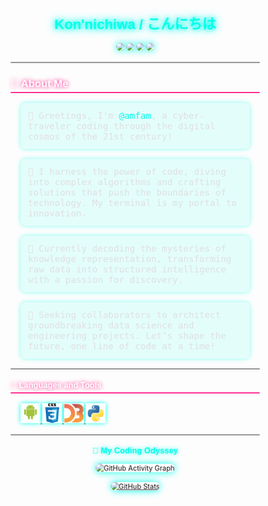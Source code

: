 <head><link href="https://fonts.googleapis.com/css2?family=Orbitron&family=Exo+2&family=Roboto+Mono&display=swap" rel="stylesheet">
<div id="header" align="center">
  <h1 style="font-family: 'Orbitron', sans-serif; color: #00ffea; text-shadow: 0 0 10px #00ffea, 0 0 20px #00ffea; animation: neon-glow 1.5s ease-in-out infinite alternate;">
    Kon'nichiwa / こんにちは
  </h1>
</div>

<div id="header" align="center" style="margin: 20px;">
  <img src="https://media.giphy.com/media/iOkpqb0MRjWqtrOKVU/giphy.gif" width="150" style="border-radius: 10px; box-shadow: 0 0 15px #00ffea;"/>
  <img src="https://media.giphy.com/media/2ZXwdhSx6lWwWkTzE6/giphy.gif" width="150" style="border-radius: 10px; box-shadow: 0 0 15px #00ffea;"/>
  <img src="https://media.giphy.com/media/26uf9smjCawERdCmI/giphy.gif" width="150" style="border-radius: 10px; box-shadow: 0 0 15px #00ffea;"/>
  <img src="https://media.giphy.com/media/xT39DgKMixPKDrwzf2/giphy.gif" width="150" style="border-radius: 10px; box-shadow: 0 0 15px #00ffea;"/>
</div>

---

<h2 align="left" style="font-family: 'Exo 2', sans-serif; color: #ffffff; text-shadow: 0 0 8px #ff007a; border-bottom: 2px solid #ff007a; padding-bottom: 5px;">
  🚀 About Me
</h2>

<p style="font-family: 'Roboto Mono', monospace; font-size: 18px; color: #e0e0e0; margin: 20px; background: rgba(0, 255, 234, 0.1); padding: 15px; border-radius: 10px; box-shadow: 0 0 10px rgba(0, 255, 234, 0.5);">
  👋 Greetings, I'm <a href="https://github.com/amfam" style="color: #00ffea; text-decoration: none;">@amfam</a>, a cyber-traveler coding through the digital cosmos of the 21st century!
</p>

<p style="font-family: 'Roboto Mono', monospace; font-size: 18px; color: #e0e0e0; margin: 20px; background: rgba(0, 255, 234, 0.1); padding: 15px; border-radius: 10px; box-shadow: 0 0 10px rgba(0, 255, 234, 0.5);">
  👀 I harness the power of code, diving into complex algorithms and crafting solutions that push the boundaries of technology. My terminal is my portal to innovation.
</p>

<p style="font-family: 'Roboto Mono', monospace; font-size: 18px; color: #e0e0e0; margin: 20px; background: rgba(0, 255, 234, 0.1); padding: 15px; border-radius: 10px; box-shadow: 0 0 10px rgba(0, 255, 234, 0.5);">
  🌱 Currently decoding the mysteries of knowledge representation, transforming raw data into structured intelligence with a passion for discovery.
</p>

<p style="font-family: 'Roboto Mono', monospace; font-size: 18px; color: #e0e0e0; margin: 20px; background: rgba(0, 255, 234, 0.1); padding: 15px; border-radius: 10px; box-shadow: 0 0 10px rgba(0, 255, 234, 0.5);">
  💞️ Seeking collaborators to architect groundbreaking data science and engineering projects. Let’s shape the future, one line of code at a time!
</p>

---

<h3 align="left" style="font-family: 'Exo 2', sans-serif; color: #ffffff; text-shadow: 0 0 8px #ff007a; border-bottom: 2px solid #ff007a; padding-bottom: 5px;">
  🔧 Languages and Tools
</h3>
<p align="left" style="margin: 20px;">
  <a href="https://developer.android.com" target="_blank" rel="noreferrer">
    <img src="https://raw.githubusercontent.com/devicons/devicon/master/icons/android/android-original-wordmark.svg" alt="android" width="40" height="40" style="transition: transform 0.3s; filter: drop-shadow(0 0 5px #00ffea);" onmouseover="this.style.transform='scale(1.2)'" onmouseout="this.style.transform='scale(1)'"/>
  </a>
  <a href="https://www.w3schools.com/css/" target="_blank" rel="noreferrer">
    <img src="https://raw.githubusercontent.com/devicons/devicon/master/icons/css3/css3-original-wordmark.svg" alt="css3" width="40" height="40" style="transition: transform 0.3s; filter: drop-shadow(0 0 5px #00ffea);" onmouseover="this.style.transform='scale(1.2)'" onmouseout="this.style.transform='scale(1)'"/>
  </a>
  <a href="https://d3js.org/" target="_blank" rel="noreferrer">
    <img src="https://raw.githubusercontent.com/devicons/devicon/master/icons/d3js/d3js-original.svg" alt="d3js" width="40" height="40" style="transition: transform 0.3s; filter: drop-shadow(0 0 5px #00ffea);" onmouseover="this.style.transform='scale(1.2)'" onmouseout="this.style.transform='scale(1)'"/>
  </a>
  <!-- Add similar styling to other tool icons -->
  <a href="https://www.python.org" target="_blank" rel="noreferrer">
    <img src="https://raw.githubusercontent.com/devicons/devicon/master/icons/python/python-original.svg" alt="python" width="40" height="40" style="transition: transform 0.3s; filter: drop-shadow(0 0 5px #00ffea);" onmouseover="this.style.transform='scale(1.2)'" onmouseout="this.style.transform='scale(1)'"/>
  </a>
  <!-- Continue for other tools, applying the same hover effect and glow -->
</p>

---

<div align="center" style="margin: 20px;">
  <h3 style="font-family: 'Orbitron', sans-serif; color: #00ffea; text-shadow: 0 0 8px #00ffea;">
    🌌 My Coding Odyssey
  </h3>
  <img src="https://github-readme-activity-graph.vercel.app/graph?username=amir-raw&theme=react-dark&bg_color=0D1117&color=00ffea&line=ff007a&point=ffffff&hide_border=true" alt="GitHub Activity Graph" style="border-radius: 10px; box-shadow: 0 0 15px #00ffea; max-width: 100%;"/>
</div>

<div align="center" style="margin: 20px;">
  <a href="https://github.com/amfam">
    <img src="https://github-readme-stats.vercel.app/api?username=amfam&show_icons=true&theme=transparent&text_color=00ffea&title_color=ff007a&icon_color=ffffff&hide_border=true" alt="GitHub Stats" style="border-radius: 10px; box-shadow: 0 0 15px #00ffea;"/>
  </a>
</div>

